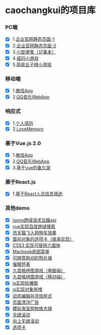 # caochangkui的项目库

### PC端

- [x] 1.[企业官网静态页面-1](http://caochangkui.github.io/firstjob/index.html)
- [x] 2.[企业官网静态页面-2](https://caochangkui.github.io/sssrifromcck/sssri--new.html)
- [x] 3.[小型便笺（记事本）](https://caochangkui.github.io/netbook/public/html/index.html)
- [x] 4.[祖玛小游戏](https://caochangkui.github.io/game_zuma/index.html)
- [x] 5.[简易五子棋小游戏](https://caochangkui.github.io/wuziqi/index.html)

### 移动端

- [x] 1.[微信App](https://caochangkui.github.io/wechat-by-cck/index.html)
- [x] 2.[QQ音乐WebApp](https://caochangkui.github.io/musicApp-by-cck/index.html)

### 响应式

- [x] 1.[个人简历](https://caochangkui.github.io/resume-cck/index.html)
- [x] 2.[LoveMemory](https://caochangkui.github.io/cck2wy-1/index.html)

### 基于Vue.js 2.0

- [x] 1.[微信App](https://caochangkui.github.io/wechat-by-cck/index.html)
- [x] 2.[QQ音乐WebApp](https://caochangkui.github.io/musicApp-by-cck/index.html)
- [x] 3.[基于vue的备忘录](https://caochangkui.github.io/vue-development-cck/todos.html)

### 基于React.js

- [x] 1.[基于React人员信息筛选](https://caochangkui.github.io/A-sample-test-by-React/index.html)

### 其他demo

- [x] [jsonp跨域请求豆瓣api](https://caochangkui.github.io/doubai-jsonp/)
- [x] [vue实现百度跨域搜索](https://caochangkui.github.io/some-demo/baidu-research/index.html)
- [x] [仿天猫飞入购物车效果](https://caochangkui.github.io/fly-to-shopcart/index.html)
- [x] [面向对象的选项卡（继承实现）](https://caochangkui.github.io/some-demo/tabs-by-object/)
- [x] [CSS3 实现可旋转六面体](https://caochangkui.github.io/rotate-cube/index.html)
- [x] [Macbook底部菜单](https://caochangkui.github.io/Apple-menu/index.html)
- [x] [可随意拖动的照片墙](https://caochangkui.github.io/Photo_wall/index.html)
- [x] [催眠怀表](https://caochangkui.github.io/cuimian/index.html)
- [x] [九宫格拼图游戏（电脑端）](https://caochangkui.github.io/game_PinTu/index-pc.html)
- [x] [九宫格拼图游戏（移动端）](https://caochangkui.github.io/game_PinTu/index.html)
- [x] [js实现轮播图](https://caochangkui.github.io/scrolling/index.html)
- [x] [js实现对象拖拽](https://caochangkui.github.io/some-demo/drag/index.html)
- [x] [动态编辑并添加样式](https://caochangkui.github.io/some-demo/editing/index.html)
- [x] [页面漂浮广告](https://caochangkui.github.io/some-demo/floating-ad/index.html)
- [x] [模拟淘宝购物放大镜](https://caochangkui.github.io/some-demo/magnifier/index.html)
- [x] [无缝滚动](https://caochangkui.github.io/wufenggundong/index.html)
- [x] [向上无缝滚动](https://caochangkui.github.io/some-demo/scroll-up/index.html)
- [x] [选项卡](https://caochangkui.github.io/some-demo/tabs/index.html)
